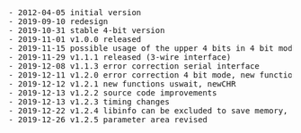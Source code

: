 <pre>
- 2012-04-05 initial version
- 2019-09-10 redesign
- 2019-10-31 stable 4-bit version
- 2019-11-01 v1.0.0 released
- 2019-11-15 possible usage of the upper 4 bits in 4 bit mode
- 2019-11-29 v1.1.1 released (3-wire interface)
- 2019-12-08 v1.1.3 error correction serial interface
- 2019-12-11 v1.2.0 error correction 4 bit mode, new function printxyLCD
- 2019-12-12 v1.2.1 new functions uswait, newCHR
- 2019-12-13 v1.2.2 source code improvements
- 2019-12-13 v1.2.3 timing changes
- 2019-12-22 v1.2.4 libinfo can be excluded to save memory, optional use of flash for character definition (newCHR), delay function outsourced (delay.S)
- 2019-12-26 v1.2.5 parameter area revised
</pre>
